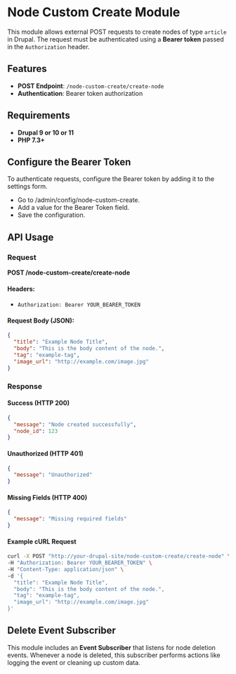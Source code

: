 # Node Custom Create Module

This module allows external POST requests to create nodes of type `article` in Drupal. The request must be authenticated using a **Bearer token** passed in the `Authorization` header.

## Features

- **POST Endpoint**: `/node-custom-create/create-node`
- **Authentication**: Bearer token authorization

## Requirements

- **Drupal 9 or 10 or 11**
- **PHP 7.3+**

## Configure the Bearer Token
To authenticate requests, configure the Bearer token by adding it
to the settings form.

- Go to /admin/config/node-custom-create.
- Add a value for the Bearer Token field.
- Save the configuration.

## API Usage

### Request

**POST /node-custom-create/create-node**

#### Headers:
- `Authorization: Bearer YOUR_BEARER_TOKEN`

#### Request Body (JSON):
```json
{
  "title": "Example Node Title",
  "body": "This is the body content of the node.",
  "tag": "example-tag",
  "image_url": "http://example.com/image.jpg"
}
```

### Response

#### Success (HTTP 200)
```json
{
  "message": "Node created successfully",
  "node_id": 123
}
```

#### Unauthorized (HTTP 401)
```json
{
  "message": "Unauthorized"
}
```

#### Missing Fields (HTTP 400)
```json
{
  "message": "Missing required fields"
}
```

#### Example cURL Request
```bash
curl -X POST "http://your-drupal-site/node-custom-create/create-node" \
-H "Authorization: Bearer YOUR_BEARER_TOKEN" \
-H "Content-Type: application/json" \
-d '{
  "title": "Example Node Title",
  "body": "This is the body content of the node.",
  "tag": "example-tag",
  "image_url": "http://example.com/image.jpg"
}'
```

## Delete Event Subscriber

This module includes an **Event Subscriber** that listens for node deletion
events. Whenever a node is deleted, this subscriber performs actions like
logging the event or cleaning up custom data.

